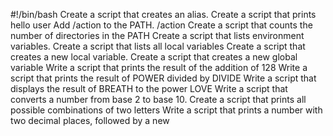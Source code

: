 #!/bin/bash
Create a script that creates an alias.
Create a script that prints hello user
Add /action to the PATH. /action
Create a script that counts the number of directories in the PATH
Create a script that lists environment variables.
Create a script that lists all local variables
Create a script that creates a new local variable.
Create a script that creates a new global variable
Write a script that prints the result of the addition of 128
Write a script that prints the result of POWER divided by DIVIDE
Write a script that displays the result of BREATH to the power LOVE
Write a script that converts a number from base 2 to base 10.
Create a script that prints all possible combinations of two letters
Write a script that prints a number with two decimal places, followed by a new  
